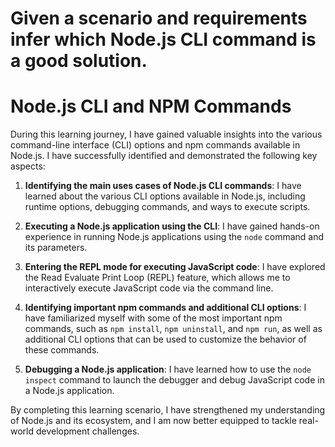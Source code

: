 # Given a scenario and requirements infer which Node.js CLI command is a good solution.

# Node.js CLI and NPM Commands

During this learning journey, I have gained valuable insights into the various command-line interface (CLI) options and npm commands available in Node.js. I have successfully identified and demonstrated the following key aspects:

1. **Identifying the main uses cases of Node.js CLI commands**: I have learned about the various CLI options available in Node.js, including runtime options, debugging commands, and ways to execute scripts.

2. **Executing a Node.js application using the CLI**: I have gained hands-on experience in running Node.js applications using the `node` command and its parameters.

3. **Entering the REPL mode for executing JavaScript code**: I have explored the Read Evaluate Print Loop (REPL) feature, which allows me to interactively execute JavaScript code via the command line.

4. **Identifying important npm commands and additional CLI options**: I have familiarized myself with some of the most important npm commands, such as `npm install`, `npm uninstall`, and `npm run`, as well as additional CLI options that can be used to customize the behavior of these commands.

5. **Debugging a Node.js application**: I have learned how to use the `node inspect` command to launch the debugger and debug JavaScript code in a Node.js application.

By completing this learning scenario, I have strengthened my understanding of Node.js and its ecosystem, and I am now better equipped to tackle real-world development challenges.